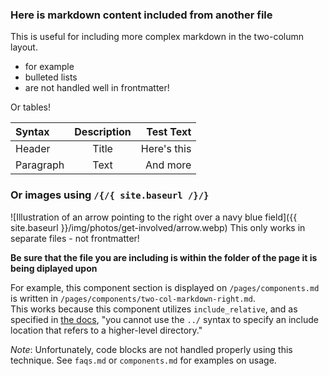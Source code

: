 
### Here is markdown content included from another file

This is useful for including more complex markdown in the two-column layout.
 - for example
 - bulleted lists
 - are not handled well in frontmatter!

Or tables!

| Syntax      | Description | Test Text     |
| :---        |    :----:   |          ---: |
| Header      | Title       | Here's this   |
| Paragraph   | Text        | And more      |

### Or images using `/{/{ site.baseurl /}/}`
![Illustration of an arrow pointing to the right over a navy blue field]({{ site.baseurl }}/img/photos/get-involved/arrow.webp)
This only works in separate files - not frontmatter!

**Be sure that the file you are including is within the folder of the page it is being diplayed upon**

For example, this component section is displayed on `/pages/components.md` is written in `/pages/components/two-col-markdown-right.md`.  
This works because this component utilizes `include_relative`, and as specified in [the docs](https://jekyllrb.com/docs/includes/), "you cannot use the `../` syntax to specify an include location that refers to a higher-level directory."

_Note_: Unfortunately, code blocks are not handled properly using this technique. See `faqs.md` or `components.md` for examples on usage.